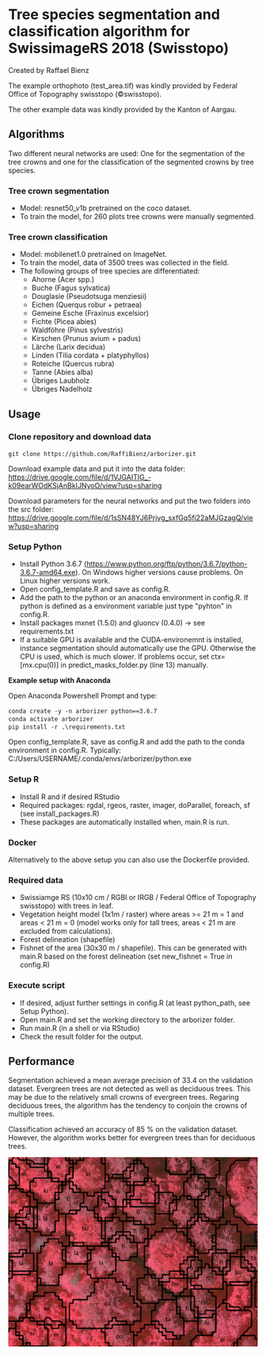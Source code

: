 # Tree species segmentation and classification algorithm for SwissimageRS 2018 (Swisstopo)
Created by Raffael Bienz

The example orthophoto (test_area.tif) was kindly provided by Federal Office of Topography swisstopo (©swisstopo).

The other example data was kindly provided by the Kanton of Aargau.

## Algorithms
Two different neural networks are used: One for the segmentation of the tree crowns and one for the classification of the segmented crowns by tree species.

### Tree crown segmentation
- Model: resnet50_v1b pretrained on the coco dataset. 
- To train the model, for 260 plots tree crowns were manually segmented.

### Tree crown classification
- Model: mobilenet1.0 pretrained on ImageNet.
- To train the model, data of 3500 trees was collected in the field.
- The following groups of tree species are differentiated:
    - Ahorne (Acer spp.)
    - Buche (Fagus sylvatica)
    - Douglasie (Pseudotsuga menziesii)
    - Eichen (Querqus robur + petraea)
    - Gemeine Esche (Fraxinus excelsior)
    - Fichte (Picea abies)
    - Waldföhre (Pinus sylvestris)
    - Kirschen (Prunus avium + padus)
    - Lärche (Larix decidua)
    - Linden (Tilia cordata + platyphyllos)
    - Roteiche (Quercus rubra)
    - Tanne (Abies alba)
    - Übriges Laubholz
    - Übriges Nadelholz

## Usage

### Clone repository and download data
```
git clone https://github.com/RaffiBienz/arborizer.git
```
Download example data and put it into the data folder: https://drive.google.com/file/d/1VJGAITIG_-k09earWOdKSjAnBkIJNyoO/view?usp=sharing

Download parameters for the neural networks and put the two folders into the src folder: https://drive.google.com/file/d/1sSN48YJ6Prjyg_sxfGq5fi22aMJGzagQ/view?usp=sharing


### Setup Python
- Install Python 3.6.7 (https://www.python.org/ftp/python/3.6.7/python-3.6.7-amd64.exe). On Windows higher versions cause problems. On Linux higher versions work.
- Open config_template.R and save as config.R.
- Add the path to the python or an anaconda environment in config.R. If python is defined as a environment variable just type "pyhton" in config.R.
- Install packages mxnet (1.5.0) and gluoncv (0.4.0) -> see requirements.txt
- If a suitable GPU is available and the CUDA-environemnt is installed, instance segmentation should automatically use the GPU. Otherwise the CPU is used, which is much slower. If problems occur, set ctx=[mx.cpu(0)] in predict_masks_folder.py (line 13) manually.

**Example setup with Anaconda**

Open Anaconda Powershell Prompt and type:
```
conda create -y -n arborizer python==3.6.7
conda activate arborizer
pip install -r .\requirements.txt
```
Open config_template.R, save as config.R and add the path to the conda environment in config.R. Typically: C:/Users/USERNAME/.conda/envs/arborizer/python.exe

### Setup R
- Install R and if desired RStudio
- Required packages: rgdal, rgeos, raster, imager, doParallel, foreach, sf (see install_packages.R)
- These packages are automatically installed when, main.R is run.

### Docker
Alternatively to the above setup you can also use the Dockerfile provided.

### Required data
- Swissiamge RS (10x10 cm / RGBI or IRGB / Federal Office of Topography swisstopo) with trees in leaf.
- Vegetation height model (1x1m / raster) where areas >= 21 m = 1 and areas < 21 m = 0 (model works only for tall trees, areas < 21 m are excluded from calculations).
- Forest delineation (shapefile)
- Fishnet of the area (30x30 m / shapefile). This can be generated with main.R based on the forest delineation (set new_fishnet = True in config.R)

### Execute script
- If desired, adjust further settings in config.R (at least python_path, see Setup Python).
- Open main.R and set the working directory to the arborizer folder.
- Run main.R (in a shell or via RStudio)
- Check the result folder for the output.

## Performance
Segmentation achieved a mean average precision of 33.4 on the validation dataset. Evergreen trees are not detected as well as deciduous trees. This may be due to the relatively small crowns of evergreen trees. Regaring deciduous trees, the algorithm has the tendency to conjoin the crowns of multiple trees.

Classification achieved an accuracy of 85 % on the validation dataset. However, the algorithm works better for evergreen trees than for deciduous trees.


![](example.png)